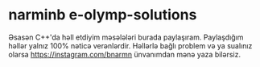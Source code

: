 # narminb e-olymp-solutions 

Əsasən C++'da həll etdiyim məsələləri burada paylaşıram. Paylaşdığım həllər yalnız 100% nəticə verənlərdir.
Həllərlə bağlı problem və ya sualınız olarsa https://instagram.com/bnarmn ünvanımdan mənə yaza bilərsiz.
